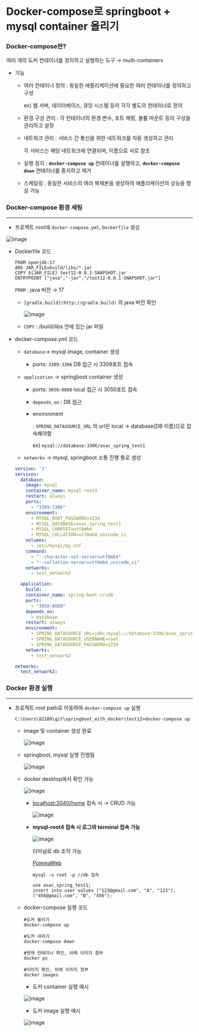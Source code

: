 # Docker-compose로 springboot + mysql container 올리기

### Docker-compose란?

여러 개의 도커 컨테이너를 정의하고 실행하는 도구 → multi-containers

- 기능
    - 여러 컨테이너 정의 : 동일한 애플리케이션에 필요한 여러 컨테이너를 정의하고 구성
        
        ex) 웹 서버, 데이터베이스, 큐잉 시스템 등이 각각 별도의 컨테이너로 정의
        
    - 환경 구성 관리 : 각 컨테이너의 환경 변수, 포트 매핑, 볼륨 마운트 등의 구성을 관리하고 설정
    - 네트워크 관리 : 서비스 간 통신을 위한 네트워크를 자동 생성하고 관리
        
        각 서비스는 해당 네트워크에 연결되며, 이름으로 서로 참조
        
    - 실행 정지 : **`docker-compose up`** 컨테이너를 실행하고, **`docker-compose down`** 컨테이너를 중지하고 제거
    - 스케일링 : 동일한 서비스의 여러 복제본을 생성하여 애플리케이션의 성능을 향상 가능

### Docker-compose 환경 세팅

---

- 프로젝트 root에 `docker-compose.yml`, `Dockerfile` 생성

![image](https://github.com/dahyunko/springboot_with_docker/assets/101400650/7f282fff-5a71-4fd2-98a5-57a11ff4a440)


- Dockerfile 코드
    
    ```docker
    FROM openjdk:17
    ARG JAR_FILE=build/libs/*.jar
    COPY ${JAR_FILE} test12-0.0.1-SNAPSHOT.jar 
    ENTRYPOINT ["java","-jar","/test12-0.0.1-SNAPSHOT.jar"]
    ```
    
    `FROM` : java 버전 → 17
    
    - `[gradle.build](http://gradle.build)` 의 java 버전 확인
        
        ![image](https://github.com/dahyunko/springboot_with_docker/assets/101400650/553040cd-b370-4ee7-8590-4caa2ccb911d)

        
    - `COPY`  : /build/libs 안에 있는 jar 파일

- docker-compose.yml  코드
    - `database`→ mysql image, container 생성
        - ports: `3309:3306`  DB 접근 시 3309포트 접속
    - `application` → springboot container 생성
        - ports: `3050:8080`  local 접근 시 3050포트 접속
        - `depends_on` : DB 접근
        - environment
            
            : `SPRING_DATASOURCE_URL` 의 url은 local → database(DB 이름)으로 접속해야함
            
            ex) `mysql://database:3306/asac_spring_test1` 
            
    - `networks` → mysql, springboot 소통 진행 통로 생성
    
    ```yaml
    version: '3'
    services:
      database:
        image: mysql
        container_name: mysql-root3
        restart: always
        ports:
          - "3309:3306"
        environment:
          - MYSQL_ROOT_PASSWORD=1234
          - MYSQL_DATABASE=asac_spring_test1
          - MYSQL_CHARSET=utf8mb4
          - MYSQL_COLLATION=utf8mb4_unicode_ci
        volumes:
          - /etc/mysql/my.cnf
        command:
          - "--character-set-server=utf8mb4"
          - "--collation-server=utf8mb4_unicode_ci"
        networks:
          - test_network2
    
      application:
        build: .
        container_name: spring-boot-crud6
        ports:
          - "3050:8080"
        depends_on:
          - database
        restart: always
        environment:
          - SPRING_DATASOURCE_URL=jdbc:mysql://database:3306/asac_spring_test1?useSSL=false&allowPublicKeyRetrieval=true&useUnicode=true&serverTimezone=Asia/Seoul
          - SPRING_DATASOURCE_USERNAME=root
          - SPRING_DATASOURCE_PASSWORD=1234
        networks:
          - test_network2
    
    networks: 
      test_network2:
    ```
    

### Docker 환경 실행

---

- 프로젝트 root path로 이동하여 `docker-compose up` 실행
    
    ```docker
    C:\Users\82109\git\springboot_with_docker\test12>docker-compose up
    ```
    
    - image 및 container 생성 완료
        
        ![image](https://github.com/dahyunko/springboot_with_docker/assets/101400650/c93b1dab-dd14-4da3-a35e-86dee9e24d1b)

        
    - springboot, mysql 실행 진행됨
        
        ![image](https://github.com/dahyunko/springboot_with_docker/assets/101400650/6010ebeb-5985-4032-b7dd-235ae3cb9d46)

        
    
    - docker desktop에서 확인 가능
        
        ![image](https://github.com/dahyunko/springboot_with_docker/assets/101400650/e5b7d4e4-366e-41a4-af2c-d180ba0ce1b3)

        
        - [localhost:3040/home](http://localhost:3040/home) 접속 시 → CRUD 가능
            
            ![image](https://github.com/dahyunko/springboot_with_docker/assets/101400650/09427591-1d2f-444f-81fe-9171e608c705)

            
        - **mysql-root4 접속 시 로그와 terminal 접속 가능**
            
            ![image](https://github.com/dahyunko/springboot_with_docker/assets/101400650/65b82da7-f3a9-4d11-8542-e0d1267004ce)

            
            터미널로 db 조작 가능
            
            [PoiemaWeb](https://poiemaweb.com/docker-mysql)
            
            ```docker
            mysql -u root -p //db 접속 
            
            use asac_spring_test1; 
            insert into user values ("123@gmail.com", "A", "123"), ("456@gmail.com", "B", "456");
            
            ```
            
    
    - docker-compose 실행 코드
        
        ```docker
        #도커 올리기
        docker-compose up
        
        #도커 내리기
        docker-compose down
        
        #현재 컨테이너 확인, 아래 이미지 첨부
        docker ps
        
        #이미지 확인, 아래 이미지 첨부
        docker images
        ```
        
        - 도커 container 실행 예시
        
        ![image](https://github.com/dahyunko/springboot_with_docker/assets/101400650/29fdd671-5dab-47d2-9783-5a13b481e36e)

        
        - 도커 image 실행 예시
        
        ![image](https://github.com/dahyunko/springboot_with_docker/assets/101400650/08c50513-65bc-4758-8a3a-48b7072dd778)
